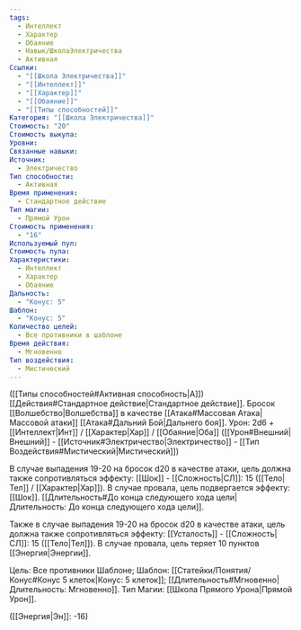 ```yaml
---
tags:
  - Интеллект
  - Характер
  - Обаяние
  - Навык/ШколаЭлектричества
  - Активная
Ссылки:
  - "[[Школа Электричества]]"
  - "[[Интеллект]]"
  - "[[Характер]]"
  - "[[Обаяние]]"
  - "[[Типы способностей]]"
Категория: "[[Школа Электричества]]"
Стоимость: "20"
Стоимость выкупа: 
Уровни: 
Связанные навыки: 
Источник:
  - Электричество
Тип способности:
  - Активная
Время применения:
  - Стандартное действие
Тип магии:
  - Прямой Урон
Стоимость применения:
  - "16"
Используемый пул: 
Стоимость пула: 
Характеристики:
  - Интеллект
  - Характер
  - Обаяние
Дальность:
  - "Конус: 5"
Шаблон:
  - "Конус: 5"
Количество целей:
  - Все противники в шаблоне
Время действия:
  - Мгновенно
Тип воздействия:
  - Мистический
---
```

([[Типы способностей#Активная способность|А]]) [[Действия#Стандартное действие|Стандартное действие]]. Бросок [[Волшебство|Волшебства]] в качестве [[Атака#Массовая Атака|Массовой атаки]] [[Атака#Дальний Бой|Дальнего боя]]. Урон: 2d6 + [[Интеллект|Инт]] / [[Характер|Хар]] / [[Обаяние|Оба]] ([[Урон#Внешний|Внешний]] - [[Источник#Электричество|Электричество]] - [[Тип Воздействия#Мистический|Мистический]])

В случае выпадения 19-20 на бросок d20 в качестве атаки, цель должна также сопротивляться эффекту: [[Шок]] - [[Сложность|СЛ]]: 15 ([[Тело|Тел]] / [[Характер|Хар]]). В случае провала, цель подвергается эффекту: [[Шок]]. [[Длительность#До конца следующего хода цели|Длительность: До конца следующего хода цели]].

Также в случае выпадения 19-20 на бросок d20 в качестве атаки, цель должна также сопротивляться эффекту: [[Усталость]] - [[Сложность|СЛ]]: 15 ([[Тело|Тел]]). В случае провала, цель теряет 10 пунктов [[Энергия|Энергии]]. 

Цель: Все противники Шаблоне; Шаблон: [[Статейки/Понятия/Конус#Конус 5 клеток|Конус: 5 клеток]]; [[Длительность#Мгновенно|Длительность: Мгновенно]]. Тип Магии: [[Школа Прямого Урона|Прямой Урон]].

([[Энергия|Эн]]: -16)